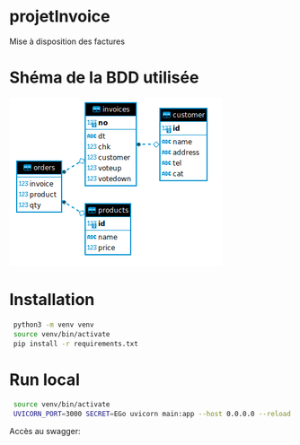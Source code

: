 # projetInvoice
Mise à disposition des factures

# Shéma de la BDD utilisée
![schema.png](schema.png)

# Installation
```bash
 python3 -m venv venv
 source venv/bin/activate
 pip install -r requirements.txt
```

# Run local
```bash
 source venv/bin/activate
 UVICORN_PORT=3000 SECRET=EGo uvicorn main:app --host 0.0.0.0 --reload
```
Accès au swagger:
